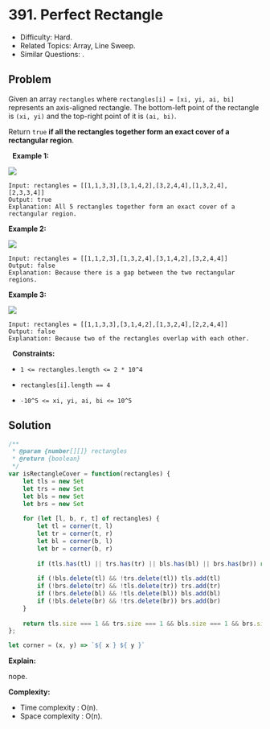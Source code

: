 # 391. Perfect Rectangle

- Difficulty: Hard.
- Related Topics: Array, Line Sweep.
- Similar Questions: .

## Problem

Given an array ```rectangles``` where ```rectangles[i] = [xi, yi, ai, bi]``` represents an axis-aligned rectangle. The bottom-left point of the rectangle is ```(xi, yi)``` and the top-right point of it is ```(ai, bi)```.

Return ```true``` **if all the rectangles together form an exact cover of a rectangular region**.

 
**Example 1:**

![](https://assets.leetcode.com/uploads/2021/03/27/perectrec1-plane.jpg)

```
Input: rectangles = [[1,1,3,3],[3,1,4,2],[3,2,4,4],[1,3,2,4],[2,3,3,4]]
Output: true
Explanation: All 5 rectangles together form an exact cover of a rectangular region.
```

**Example 2:**

![](https://assets.leetcode.com/uploads/2021/03/27/perfectrec2-plane.jpg)

```
Input: rectangles = [[1,1,2,3],[1,3,2,4],[3,1,4,2],[3,2,4,4]]
Output: false
Explanation: Because there is a gap between the two rectangular regions.
```

**Example 3:**

![](https://assets.leetcode.com/uploads/2021/03/27/perfecrrec4-plane.jpg)

```
Input: rectangles = [[1,1,3,3],[3,1,4,2],[1,3,2,4],[2,2,4,4]]
Output: false
Explanation: Because two of the rectangles overlap with each other.
```

 
**Constraints:**


	
- ```1 <= rectangles.length <= 2 * 10^4```
	
- ```rectangles[i].length == 4```
	
- ```-10^5 <= xi, yi, ai, bi <= 10^5```



## Solution

```javascript
/**
 * @param {number[][]} rectangles
 * @return {boolean}
 */
var isRectangleCover = function(rectangles) {
    let tls = new Set
    let trs = new Set
    let bls = new Set
    let brs = new Set
    
    for (let [l, b, r, t] of rectangles) {
        let tl = corner(t, l)
        let tr = corner(t, r)
        let bl = corner(b, l)
        let br = corner(b, r)
        
        if (tls.has(tl) || trs.has(tr) || bls.has(bl) || brs.has(br)) return false
        
        if (!bls.delete(tl) && !trs.delete(tl)) tls.add(tl)
        if (!brs.delete(tr) && !tls.delete(tr)) trs.add(tr)
        if (!brs.delete(bl) && !tls.delete(bl)) bls.add(bl)
        if (!bls.delete(br) && !trs.delete(br)) brs.add(br)
    }
    
    return tls.size === 1 && trs.size === 1 && bls.size === 1 && brs.size === 1
};

let corner = (x, y) => `${ x } ${ y }`
```

**Explain:**

nope.

**Complexity:**

* Time complexity : O(n).
* Space complexity : O(n).
